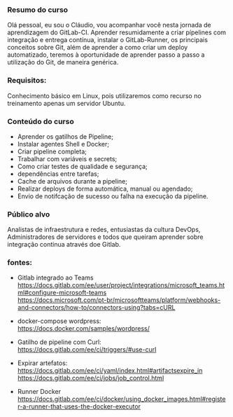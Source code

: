 ### Resumo do curso
Olá pessoal, eu sou o Cláudio, vou acompanhar você nesta jornada de aprendizagem do GitLab-CI.
Aprender resumidamente a criar pípelines com integração e entrega contínua, instalar o GitLab-Runner, os principais conceitos sobre Git, além de aprender a como criar um deploy automatizado, teremos à oportunidade de aprender passo a passo a utilização do Git, de maneira genérica.

### Requisitos:   
Conhecimento básico em Linux, pois utilizaremos como recurso no treinamento apenas um servidor Ubuntu.

### Conteúdo do curso   
- Aprender os gatilhos de Pipeline;
- Instalar agentes Shell e Docker;
- Criar pipeline completa;
- Trabalhar com variáveis e secrets;
- Como criar testes de qualidade e segurança;
- dependências entre tarefas;
- Cache de arquivos durante a pipeline;
- Realizar deploys de forma automática, manual ou agendado;
- Envio de notifcação de sucesso ou falha na execução da pipeline.

### Público alvo
Analistas de infraestrutura e redes, entusiastas da cultura DevOps, Administradores de servidores e todos que queiram aprender sobre integração continua através doe Gitlab.

### fontes:
- Gitlab integrado ao Teams    
https://docs.gitlab.com/ee/user/project/integrations/microsoft_teams.html#configure-microsoft-teams   
https://docs.microsoft.com/pt-br/microsoftteams/platform/webhooks-and-connectors/how-to/connectors-using?tabs=cURL

- docker-compose wordpress:   
https://docs.docker.com/samples/wordpress/

- Gatilho de pipeline com Curl:   
https://docs.gitlab.com/ee/ci/triggers/#use-curl

- Expirar artefatos:   
https://docs.gitlab.com/ee/ci/yaml/index.html#artifactsexpire_in   
https://docs.gitlab.com/ee/ci/jobs/job_control.html

- Runner Docker   
https://docs.gitlab.com/ee/ci/docker/using_docker_images.html#register-a-runner-that-uses-the-docker-executor
